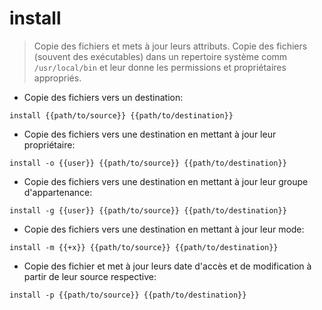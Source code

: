 # install

> Copie des fichiers et mets à jour leurs attributs.
> Copie des fichiers (souvent des exécutables) dans un repertoire système comm `/usr/local/bin` et leur donne les permissions et propriétaires appropriés.

- Copie des fichiers vers un destination:

`install {{path/to/source}} {{path/to/destination}}`

- Copie des fichiers vers une destination en mettant à jour leur propriétaire:

`install -o {{user}} {{path/to/source}} {{path/to/destination}}`

- Copie des fichiers vers une destination en mettant à jour leur groupe d'appartenance:

`install -g {{user}} {{path/to/source}} {{path/to/destination}}`

- Copie des fichiers vers une destination en mettant à jour leur mode:

`install -m {{+x}} {{path/to/source}} {{path/to/destination}}`

- Copie des fichier et met à jour leurs date d'accès et de modification à partir de leur source respective:

`install -p {{path/to/source}} {{path/to/destination}}`

